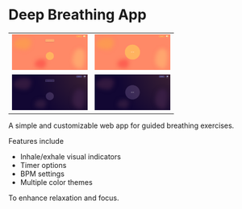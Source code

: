 
# Deep Breathing App

<table>
  <tr>
    <td><img src="readmeIMG/homeLightSS.png" width="150"/></td>
    <td><img src="readmeIMG/runningLightSS.png" width="150"/></td>
  </tr>
  <tr>
    <td><img src="readmeIMG/homeSS.png" width="150"/></td>
    <td><img src="readmeIMG/runningSS.png" width="150"/></td>
  </tr>
</table>

A simple and customizable web app for guided breathing exercises. 

Features include 
* Inhale/exhale visual indicators
* Timer options
* BPM settings
* Multiple color themes 

To enhance relaxation and focus. 